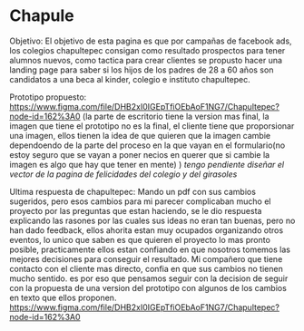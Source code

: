 # Chapule

Objetivo: El objetivo de esta pagina es que por campañas de facebook ads, los colegios chapultepec consigan como resultado prospectos para tener alumnos nuevos, como tactica para crear clientes se propusto hacer una landing page para saber si los hijos de los padres de 28 a 60 años son candidatos a una beca al kinder, colegio e instituto chapultepec.

Prototipo propuesto: https://www.figma.com/file/DHB2xI0IGEpTfiOEbAoF1NG7/Chapultepec?node-id=162%3A0 (la parte de escritorio tiene la version mas final, la imagen que tiene el prototipo no es la final, el cliente tiene que proporsionar una imagen, ellos tienen la idea de que quieren que la imagen cambie dependoendo de la parte del proceso en la que vayan en el formulario(no estoy seguro que se vayan a poner necios en querer que si cambie la imagen es algo que hay que tener en mente) )
*tengo pendiente diseñar el vector de la pagina de felicidades del colegio y del girasoles*

Ultima respuesta de chapultepec: Mando un pdf con sus cambios sugeridos, pero esos cambios para mi parecer complicaban mucho el proyecto por las preguntas que estan haciendo, se le dio respuesta explicando las rasones por las cuales sus ideas no eran tan buenas, pero no han dado feedback, ellos ahorita estan muy ocupados organizando otros eventos, lo unico que saben es que quieren el proyecto lo mas pronto posible, practicamente ellos estan confiando en que nosotros tomemos las mejores decisiones para conseguir el resultado. Mi compañero que tiene contacto con el cliente mas directo, confia en que sus cambios no tienen mucho sentido. es por eso que pensamos seguir con la decision de seguir con la propuesta de una version del prototipo con algunos de los cambios en texto que ellos proponen. https://www.figma.com/file/DHB2xI0IGEpTfiOEbAoF1NG7/Chapultepec?node-id=162%3A0 
